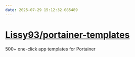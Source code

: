 ```yaml
---
date: 2025-07-29 15:12:32.085489
---
```


# [Lissy93/portainer-templates](https://github.com/Lissy93/portainer-templates)

500+ one-click app templates for Portainer